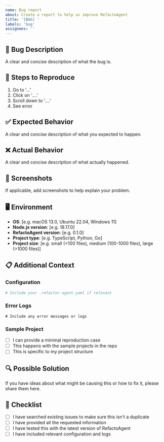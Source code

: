 ```yaml
---
name: Bug report
about: Create a report to help us improve RefactoAgent
title: '[BUG] '
labels: 'bug'
assignees: ''
---
```


## 🐛 Bug Description

A clear and concise description of what the bug is.

## 🔄 Steps to Reproduce

1. Go to '...'
2. Click on '....'
3. Scroll down to '....'
4. See error

## ✅ Expected Behavior

A clear and concise description of what you expected to happen.

## ❌ Actual Behavior

A clear and concise description of what actually happened.

## 📸 Screenshots

If applicable, add screenshots to help explain your problem.

## 🖥️ Environment

- **OS**: [e.g. macOS 13.0, Ubuntu 22.04, Windows 11]
- **Node.js version**: [e.g. 18.17.0]
- **RefactoAgent version**: [e.g. 0.1.0]
- **Project type**: [e.g. TypeScript, Python, Go]
- **Project size**: [e.g. small (<100 files), medium (100-1000 files), large (>1000 files)]

## 📋 Additional Context

### Configuration
```yaml
# Include your .refactor-agent.yaml if relevant
```

### Error Logs
```
# Include any error messages or logs
```

### Sample Project
- [ ] I can provide a minimal reproduction case
- [ ] This happens with the sample projects in the repo
- [ ] This is specific to my project structure

## 🔍 Possible Solution

If you have ideas about what might be causing this or how to fix it, please share them here.

## 📝 Checklist

- [ ] I have searched existing issues to make sure this isn't a duplicate
- [ ] I have provided all the requested information
- [ ] I have tested this with the latest version of RefactoAgent
- [ ] I have included relevant configuration and logs